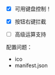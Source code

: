 - [x] 可用键盘控制！
- [x] 按钮右键拦截

- [ ] 高级运算支持


配置问题：
- ico
- manifest.json

<!-- 
### 提示

- 测试： [npm test](https://facebook.github.io/create-react-app/docs/running-tests)
- [Making a Progressive Web App](https://facebook.github.io/create-react-app/docs/making-a-progressive-web-app)
- Deployment：`npm run deploy`

-->
